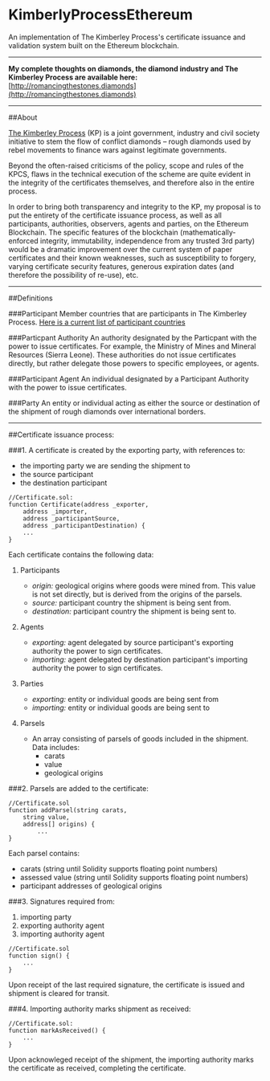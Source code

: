 # KimberlyProcessEthereum
An implementation of The Kimberley Process's certificate issuance and validation system built on the Ethereum blockchain.

---

__My complete thoughts on diamonds, the diamond industry and The Kimberley Process are available here:__
[http://romancingthestones.diamonds](http://romancingthestones.diamonds)

---

##About

[The Kimberley Process](http://www.kimberleyprocess.com) (KP) is a joint government, industry and civil society initiative to stem the flow of conflict diamonds – rough diamonds used by rebel movements to finance wars against legitimate governments.

Beyond the often-raised criticisms of the policy, scope and rules of the KPCS, flaws in the technical execution of the scheme are quite evident in the integrity of the certificates themselves, and therefore also in the entire process.

In order to bring both transparency and integrity to the KP, my proposal is to put the entirety of the certificate issuance process, as well as all participants, authorities, observers, agents and parties, on the Ethereum Blockchain. The specific features of the blockchain (mathematically-enforced integrity, immutability, independence from any trusted 3rd party) would be a dramatic improvement over the current system of paper certificates and their known weaknesses, such as  susceptibility to forgery, varying certificate security features, generous expiration dates (and therefore the possibility of re-use), etc.

---

##Definitions

###Participant
Member countries that are participants in The Kimberley Process.
[Here is a current list of participant countries](http://www.kimberleyprocess.com/en/participants)

###Particpant Authority
An authority designated by the Particpant with the power to issue certificates. For example, the Ministry of Mines and Mineral Resources (Sierra Leone). These authorities do not issue certificates directly, but rather delegate those powers to specific employees, or agents.

###Participant Agent
An individual designated by a Participant Authority with the power to issue certificates.

###Party
An entity or individual acting as either the source or destination of the shipment of rough diamonds over international borders.

---

##Certificate issuance process:

###1. A certificate is created by the exporting party, with references to:
- the importing party we are sending the shipment to
- the source participant
- the destination participant

```solidity
//Certificate.sol:
function Certificate(address _exporter,
    address _importer,
    address _participantSource,
    address _participantDestination) {
    ...
}
```

Each certificate contains the following data:

1. Participants
	- _origin:_ geological origins where goods were mined from. This value is not set directly, but is derived from the origins of the parsels.
	- _source:_ participant country the shipment is being sent from.
	- _destination:_ participant country the shipment is being sent to.

2. Agents
	- _exporting:_ agent delegated by source participant's exporting authority the power to sign certificates.
	- _importing:_ agent delegated by destination participant's importing authority the power to sign certificates.

3. Parties
	- _exporting:_ entity or individual goods are being sent from
	- _importing:_ entity or individual goods are being sent to

4. Parsels
	- An array consisting of parsels of goods included in the shipment. Data includes:
		- carats
		- value
		- geological origins

###2. Parsels are added to the certificate:
```solidity
//Certificate.sol
function addParsel(string carats,
	string value,
	address[] origins) {
		...
}
```
Each parsel contains:
- carats (string until Solidity supports floating point numbers)
- assessed value (string until Solidity supports floating point numbers)
- participant addresses of geological origins

###3. Signatures required from:
1. importing party
2. exporting authority agent
3. importing authority agent

```solidity
//Certificate.sol
function sign() {
	...
}
```

Upon receipt of the last required signature, the certificate is issued and shipment is cleared for transit.

###4. Importing authority marks shipment as received:

```solidity
//Certificate.sol:
function markAsReceived() {
	...
}
```

Upon acknowleged receipt of the shipment, the importing authority marks the certificate as received, completing the certificate.
